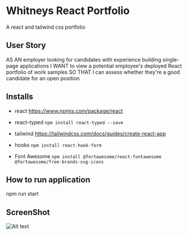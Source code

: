 # Whitneys React Portfolio
A react and tailwind css portfolio

## User Story
AS AN employer looking for candidates with experience building single-page applications
I WANT to view a potential employee's deployed React portfolio of work samples
SO THAT I can assess whether they're a good candidate for an open position

## Installs
- react 
https://www.npmjs.com/package/react

- react-typed 
`npm install react-typed --save`

- tailwind 
https://tailwindcss.com/docs/guides/create-react-app

- hooks 
`npm install react-hook-form` 

- Font Awesome 
`npm install @fortawesome/react-fontawesome @fortawesome/free-brands-svg-icons`

## How to run application
npm run start

## ScreenShot
![Alt text](../Whitneys-React-Portfolio/src/assets/screenshot.png?raw=true "Whitneys-React-Portfolio")
